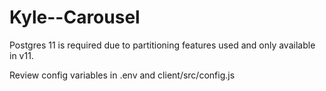 # Kyle--Carousel

Postgres 11 is required due to partitioning features used and only available in v11.

Review config variables in .env and client/src/config.js
